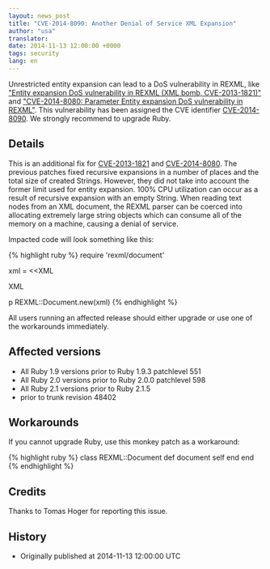 ```yaml
---
layout: news_post
title: "CVE-2014-8090: Another Denial of Service XML Expansion"
author: "usa"
translator:
date: 2014-11-13 12:00:00 +0000
tags: security
lang: en
---
```


Unrestricted entity expansion can lead to a DoS vulnerability in REXML, like
["Entity expansion DoS vulnerability in REXML (XML bomb, CVE-2013-1821)"](https://www.ruby-lang.org/en/news/2013/02/22/rexml-dos-2013-02-22/)
and ["CVE-2014-8080: Parameter Entity expansion DoS vulnerability in REXML"](https://www.ruby-lang.org/en/news/2014/10/27/rexml-dos-cve-2014-8080/).
This vulnerability has been assigned the CVE identifier
[CVE-2014-8090](http://cve.mitre.org/cgi-bin/cvename.cgi?name=CVE-2014-8090).
We strongly recommend to upgrade Ruby.

## Details

This is an additional fix for
[CVE-2013-1821](https://www.ruby-lang.org/en/news/2013/02/22/rexml-dos-2013-02-22/)
and [CVE-2014-8080](https://www.ruby-lang.org/en/news/2014/10/27/rexml-dos-cve-2014-8080/).
The previous patches fixed recursive expansions in a number of places and
the total size of created Strings. However, they did not take into account the former
limit used for entity expansion. 100% CPU utilization can occur as a result
of recursive expansion with an empty String.
When reading text nodes from an XML document, the REXML parser can be coerced
into allocating extremely large string objects which can consume all of the
memory on a machine, causing a denial of service.

Impacted code will look something like this:

{% highlight ruby %}
require 'rexml/document'

xml = <<XML
<!DOCTYPE root [
  # ENTITY expansion vector
]>
<cd></cd>
XML

p REXML::Document.new(xml)
{% endhighlight %}

All users running an affected release should either upgrade or use one
of the workarounds immediately.

## Affected versions

* All Ruby 1.9 versions prior to Ruby 1.9.3 patchlevel 551
* All Ruby 2.0 versions prior to Ruby 2.0.0 patchlevel 598
* All Ruby 2.1 versions prior to Ruby 2.1.5
* prior to trunk revision 48402

## Workarounds

If you cannot upgrade Ruby, use this monkey patch as a workaround:

{% highlight ruby %}
class REXML::Document
  def document
    self
  end
end
{% endhighlight %}

## Credits

Thanks to Tomas Hoger for reporting this issue.

## History

* Originally published at 2014-11-13 12:00:00 UTC
